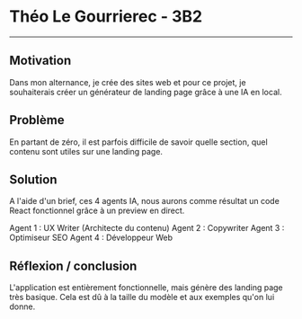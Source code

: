 # Théo Le Gourrierec - 3B2

---

## Motivation

Dans mon alternance, je crée des sites web et pour ce projet, je souhaiterais créer un générateur de landing page grâce à une IA en local.

## Problème

En partant de zéro, il est parfois difficile de savoir quelle section, quel contenu sont utiles sur une landing page.

## Solution

A l'aide d'un brief, ces 4 agents IA, nous aurons comme résultat un code React fonctionnel grâce à un preview en direct.

Agent 1 : UX Writer (Architecte du contenu)
Agent 2 : Copywriter
Agent 3 : Optimiseur SEO
Agent 4 : Développeur Web

## Réflexion / conclusion

L'application est entièrement fonctionnelle, mais génère des landing page très basique.
Cela est dû à la taille du modèle et aux exemples qu'on lui donne.
